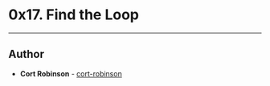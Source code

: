 # 0x17. Find the Loop

---

## Author
* **Cort Robinson** - [cort-robinson](https://github.com/cort-robinson)
